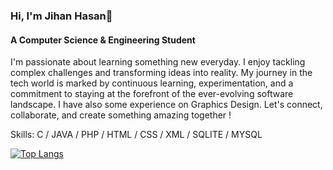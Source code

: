 ### Hi, I'm Jihan Hasan👋
#### A Computer Science & Engineering Student
I'm passionate about learning something new everyday. I enjoy tackling complex challenges and transforming ideas into reality. My journey in the tech world is marked by continuous learning, experimentation, and a commitment to staying at the forefront of the ever-evolving software landscape. I have also some experience on Graphics Design.
Let's connect, collaborate, and create something amazing together !

Skills: C / JAVA / PHP / HTML / CSS / XML / SQLITE / MYSQL


[![Top Langs](https://github-readme-stats.vercel.app/api/top-langs/?username=JihanHasan1)](https://github.com/anuraghazra/github-readme-stats)

